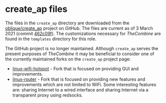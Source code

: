 # create_ap files

The files in the `create_ap` directory are downloaded from the [oblique/create_ap](https://github.com/oblique/create_ap)
project on GitHub. The files are current as of 3 March 2021 (commit
[462c09f](https://github.com/oblique/create_ap/commit/462c09fc88d9d6a6037e8f5b64f14492508bba90)). The customizations
necessary for _TheCombine_ are found in the `templates` directory for this role.

The GitHub project is no longer maintained. Although `create_ap` serves the present purposes of _TheCombine_ it may be
beneficial to consider one of the currently maintained forks on the `create_ap` project page:

- [linux-wifi-hotspot](https://github.com/lakinduakash/linux-wifi-hotspot) - Fork that is focused on providing GUI and
  improvements.
- [linux-router](https://github.com/garywill/linux-router) - Fork that is focused on providing new features and
  improvements which are not limited to WiFi. Some interesting features are: sharing Internet to a wired interface and
  sharing Internet via a transparent proxy using redsocks.
